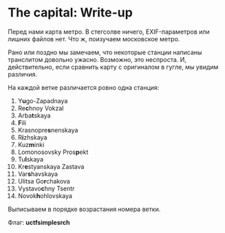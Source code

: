 # The capital: Write-up

Перед нами карта метро. В стегсолве ничего, EXIF-параметров или лишних файлов нет. 
Что ж, поизучаем московское метро.

Рано или поздно мы замечаем, что некоторые станции написаны транслитом довольно ужасно.
Возможно, это неспроста. И, действительно, если сравнить карту с оригиналом в гугле, 
мы увидим различия.

На каждой ветке различается ровно одна станция:

1. Y**u**go-Zapadnaya
2. Re**c**hnoy Vokzal
3. Arba**t**skaya
4. **F**ili
5. Krasnopre**s**nenskaya
6. R**i**zhskaya
7. Kuz**m**inki
8. Lomonosovsky Pros**p**ekt
9. Tu**l**skaya
10. Kr**e**styanskaya Zastava
11. Var**s**havskaya
12. Ulitsa Go**r**chakova
13. Vystavo**c**hny Tsentr
14. Novok**h**ohlovskaya

Выписываем в порядке возрастания номера ветки.

Флаг: **uctfsimplesrch**
